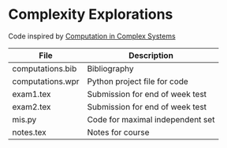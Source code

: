 # Complexity Explorations

Code inspired by [Computation in Complex Systems](https://www.complexityexplorer.org/courses/99-computation-in-complex-systems)

| File|Description|
|---------------------------|---------------------------------------------------------------------------|
|computations.bib|Bibliography|
|computations.wpr|Python project file for code|
|exam1.tex|Submission for end of week test|
|exam2.tex|Submission for end of week test|
|mis.py|Code for maximal independent set|
|notes.tex|Notes for course|




